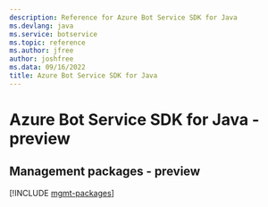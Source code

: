 ```yaml
---
description: Reference for Azure Bot Service SDK for Java
ms.devlang: java
ms.service: botservice
ms.topic: reference
ms.author: jfree
author: joshfree
ms.data: 09/16/2022
title: Azure Bot Service SDK for Java
---
```

# Azure Bot Service SDK for Java - preview

## Management packages - preview
[!INCLUDE [mgmt-packages](bot-service-mgmt-index.md)]